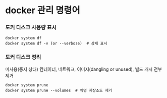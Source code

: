 # docker 관리 명령어

### 도커 디스크 사용량 표시
```
docker system df
docker system df -v (or --verbose)  # 상세 표시
```
  
### 도커 디스크 정리
미사용(중지 상태) 컨테이너, 네트워크, 이미지(dangling or unused), 빌드 캐시 전부 제거
```
docker system prune
docker system prune --volumes  # 익명 저장소도 제거
```

